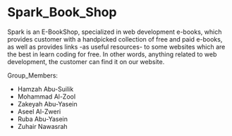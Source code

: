 # Spark_Book_Shop

Spark is an E-BookShop, specialized in web development e-books, which provides customer with a handpicked collection of free and paid e-books, as well as provides links -as useful resources- to some websites which are the best in learn coding for free. In other words, anything related to web development, the customer can find it on our website.

Group_Members:
* Hamzah Abu-Suilik
* Mohammad Al-Zool
* Zakeyah Abu-Yasein
* Aseel Al-Zweri
* Ruba Abu-Yasein
* Zuhair Nawasrah